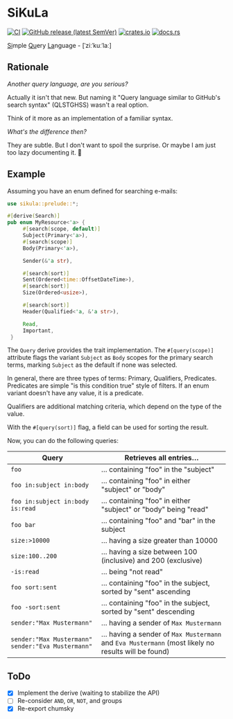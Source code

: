 # SiKuLa

[![CI](https://github.com/ctron/sikula/workflows/CI/badge.svg)](https://github.com/ctron/sikula/actions?query=workflow%3A%22CI%22)
[![GitHub release (latest SemVer)](https://img.shields.io/github/v/tag/ctron/sikula?sort=semver)](https://github.com/ctron/sikula/releases)
[![crates.io](https://img.shields.io/crates/v/sikula.svg)](https://crates.io/crates/sikula)
[![docs.rs](https://docs.rs/sikula/badge.svg)](https://docs.rs/sikula)

<u>Si</u>mple <u>Qu</u>ery <u>La</u>nguage - [ˈziːˈkuːˈlaː]

## Rationale

_Another query language, are you serious?_

Actually it isn't that new. But naming it "Query language similar to GitHub's search syntax" (QLSTGHSS)
wasn't a real option.

Think of it more as an implementation of a familiar syntax.

_What's the difference then?_

They are subtle. But I don't want to spoil the surprise. Or maybe I am just too lazy documenting it. 🤷

## Example

Assuming you have an enum defined for searching e-mails:

```rust
use sikula::prelude::*;

#[derive(Search)]
pub enum MyResource<'a> {
     #[search(scope, default)]
     Subject(Primary<'a>),
     #[search(scope)]
     Body(Primary<'a>),

     Sender(&'a str),

     #[search(sort)]
     Sent(Ordered<time::OffsetDateTime>),
     #[search(sort)]
     Size(Ordered<usize>),

     #[search(sort)]
     Header(Qualified<'a, &'a str>),

     Read,
     Important,
 }
```

The `Query` derive provides the trait implementation. The `#[query(scope)]` attribute flags the variant `Subject`
as `Body` scopes for the primary search terms, marking `Subject` as the default if none was selected.

In general, there are three types of terms: Primary, Qualifiers, Predicates. Predicates are simple "is this condition
true" style of filters. If an enum variant doesn't have any value, it is a predicate.

Qualifiers are additional matching criteria, which depend on the type of the value.

With the `#[query(sort)]` flag, a field can be used for sorting the result. 

Now, you can do the following queries:

| Query                                             | Retrieves all entries…                                                                            |
|---------------------------------------------------|---------------------------------------------------------------------------------------------------|
| `foo`                                             | … containing "foo" in the "subject"                                                               |
| `foo in:subject in:body`                          | … containing "foo" in either "subject" or "body"                                                  |
| `foo in:subject in:body is:read`                  | … containing "foo" in either "subject" or "body" being "read"                                     |
| `foo bar`                                         | … containing "foo" and "bar" in the subject                                                       |
| `size:>10000`                                     | … having a size greater than 10000                                                                |
| `size:100..200`                                   | … having a size between 100 (inclusive) and 200 (exclusive)                                       |
| `-is:read`                                        | … being "not read"                                                                                |
| `foo sort:sent`                                   | … containing "foo" in the subject, sorted by "sent" ascending                                       | 
| `foo -sort:sent`                                  | … containing "foo" in the subject, sorted by "sent" descending                                      |
| `sender:"Max Mustermann"`                         | … having a sender of `Max Mustermann`                                                             |
| `sender:"Max Mustermann" sender:"Eva Mustermann"` | … having a sender of `Max Mustermann` and `Eva Mustermann` (most likely no results will be found) |

## ToDo

* [x] Implement the derive (waiting to stabilize the API)
* [ ] Re-consider `AND`, `OR`, `NOT`, and groups
* [x] Re-export chumsky
